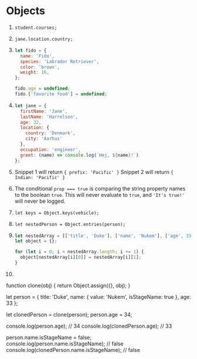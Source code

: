 # Objects

1. `student.courses;`

2. `jane.location.country;`

3. ```js
   let fido = {
     name: 'Fido',
     species: 'Labrador Retriever',
     color: 'brown',
     weight: 16,
   };

   fido.age = undefined;
   fido.['favorite food'] = undefined;
   ```

4. ```js
   let jane = {
     firstName: 'Jane',
     lastName: 'Harrelson',
     age: 32,
     location: {
       country: 'Denmark',
       city: 'Aarhus'
     },
     occupation: 'engineer',
     greet: (name) => console.log(`Hej, ${name}!`)
   };
   ```

5. Snippet 1 will return `{ prefix: 'Pacific' }`
   Snippet 2 will return `{ Indian: 'Pacific' }`

6. The conditional `prop === true` is comparing the string property names to the boolean `true`. This will never evaluate to `true`, and `'It's true!'` will never be logged.

7. `let keys = Object.keys(vehicle);`

8. `let nestedPerson = Object.entries(person);`

9. ```js
   let nestedArray = [['title', 'Duke'], ['name', 'Nukem'], ['age', 33]];
   let object = {};

   for (let i = 0; i < nestedArray.length; i += 1) {
     object[nestedArray[i][0]] = nestedArray[i][1];
   }
   ```

10. ```js
   function clone(obj) {
     return Object.assign({}, obj);
   }
 
   let person = {
     title: 'Duke',
     name: {
       value: 'Nukem',
       isStageName: true
     },
     age: 33
   };
 
   let clonedPerson = clone(person);
   person.age = 34;
 
   console.log(person.age);       // 34
   console.log(clonedPerson.age); // 33
 
   person.name.isStageName = false;
   console.log(person.name.isStageName);       // false
   console.log(clonedPerson.name.isStageName); // false
   ```